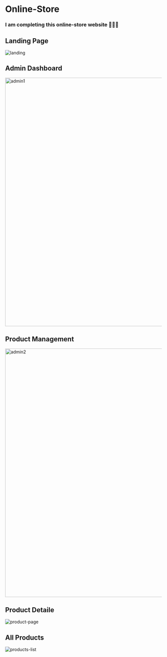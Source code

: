 # Online-Store

### I am completing this online-store website 👩🏻‍💻 

## Landing Page
![landing](https://user-images.githubusercontent.com/72157067/185592391-d2962200-22a5-4faa-924c-18402fba5db0.png)


## Admin Dashboard
<img width="800" alt="admin1" src="https://user-images.githubusercontent.com/72157067/182381070-b7226899-a1c1-4f4d-9e4a-ba65191e2fba.png">


## Product Management
<img width="800" alt="admin2" src="https://user-images.githubusercontent.com/72157067/182381094-2820f33a-2a39-40f2-b978-7ea4bb6d2218.png">


## Product Detaile
![product-page](https://user-images.githubusercontent.com/72157067/185581567-af965d6e-974d-4d73-a367-65baadc8e364.png)


## All Products
![products-list](https://user-images.githubusercontent.com/72157067/185591914-bf258e01-9897-48b2-ae93-074bf9baaace.png)

